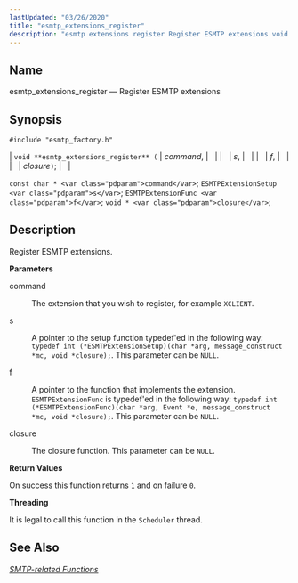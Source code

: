 ```yaml
---
lastUpdated: "03/26/2020"
title: "esmtp_extensions_register"
description: "esmtp extensions register Register ESMTP extensions void esmtp extensions register command s f closure const char command ESMTP Extension Setup s ESMTP Extension Func f void closure Register ESMTP extensions command The extension that you wish to register for example XCLIENT s A pointer to the setup function typedef ed..."
---
```


<a name="apis.esmtp_extensions_register"></a> 
## Name

esmtp_extensions_register — Register ESMTP extensions

## Synopsis

`#include "esmtp_factory.h"`

| `void **esmtp_extensions_register** (` | <var class="pdparam">command</var>, |   |
|   | <var class="pdparam">s</var>, |   |
|   | <var class="pdparam">f</var>, |   |
|   | <var class="pdparam">closure</var>`)`; |   |

`const char * <var class="pdparam">command</var>`;
`ESMTPExtensionSetup <var class="pdparam">s</var>`;
`ESMTPExtensionFunc <var class="pdparam">f</var>`;
`void * <var class="pdparam">closure</var>`;<a name="idp61675888"></a> 
## Description

Register ESMTP extensions.

**<a name="idp61677088"></a> Parameters**

<dl class="variablelist">

<dt>command</dt>

<dd>

The extension that you wish to register, for example `XCLIENT`.

</dd>

<dt>s</dt>

<dd>

A pointer to the setup function typedef'ed in the following way: `typedef int (*ESMTPExtensionSetup)(char *arg, message_construct *mc, void *closure);`. This parameter can be `NULL`.

</dd>

<dt>f</dt>

<dd>

A pointer to the function that implements the extension. `ESMTPExtensionFunc` is typedef'ed in the following way: `typedef int (*ESMTPExtensionFunc)(char *arg, Event *e, message_construct *mc, void *closure);`. This parameter can be `NULL`.

</dd>

<dt>closure</dt>

<dd>

The closure function. This parameter can be `NULL`.

</dd>

</dl>

**<a name="idp61688816"></a> Return Values**

On success this function returns `1` and on failure `0`.

**<a name="idp61690640"></a> Threading**

It is legal to call this function in the `Scheduler` thread.

<a name="idp61692496"></a> 
## See Also

[*SMTP-related Functions*](/momentum/3/3-api/smtp)
